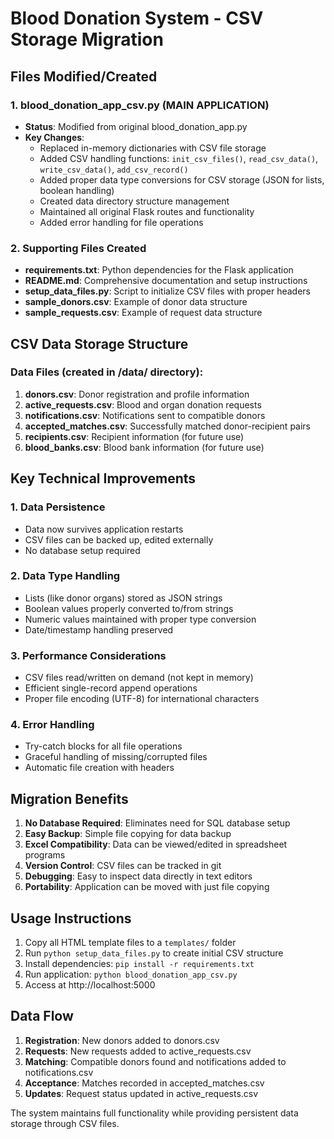 # Blood Donation System - CSV Storage Migration

## Files Modified/Created

### 1. blood_donation_app_csv.py (MAIN APPLICATION)
- **Status**: Modified from original blood_donation_app.py
- **Key Changes**:
  - Replaced in-memory dictionaries with CSV file storage
  - Added CSV handling functions: `init_csv_files()`, `read_csv_data()`, `write_csv_data()`, `add_csv_record()`
  - Added proper data type conversions for CSV storage (JSON for lists, boolean handling)
  - Created data directory structure management
  - Maintained all original Flask routes and functionality
  - Added error handling for file operations

### 2. Supporting Files Created
- **requirements.txt**: Python dependencies for the Flask application
- **README.md**: Comprehensive documentation and setup instructions
- **setup_data_files.py**: Script to initialize CSV files with proper headers
- **sample_donors.csv**: Example of donor data structure
- **sample_requests.csv**: Example of request data structure

## CSV Data Storage Structure

### Data Files (created in /data/ directory):
1. **donors.csv**: Donor registration and profile information
2. **active_requests.csv**: Blood and organ donation requests
3. **notifications.csv**: Notifications sent to compatible donors
4. **accepted_matches.csv**: Successfully matched donor-recipient pairs
5. **recipients.csv**: Recipient information (for future use)
6. **blood_banks.csv**: Blood bank information (for future use)

## Key Technical Improvements

### 1. Data Persistence
- Data now survives application restarts
- CSV files can be backed up, edited externally
- No database setup required

### 2. Data Type Handling
- Lists (like donor organs) stored as JSON strings
- Boolean values properly converted to/from strings
- Numeric values maintained with proper type conversion
- Date/timestamp handling preserved

### 3. Performance Considerations
- CSV files read/written on demand (not kept in memory)
- Efficient single-record append operations
- Proper file encoding (UTF-8) for international characters

### 4. Error Handling
- Try-catch blocks for all file operations
- Graceful handling of missing/corrupted files
- Automatic file creation with headers

## Migration Benefits

1. **No Database Required**: Eliminates need for SQL database setup
2. **Easy Backup**: Simple file copying for data backup
3. **Excel Compatibility**: Data can be viewed/edited in spreadsheet programs
4. **Version Control**: CSV files can be tracked in git
5. **Debugging**: Easy to inspect data directly in text editors
6. **Portability**: Application can be moved with just file copying

## Usage Instructions

1. Copy all HTML template files to a `templates/` folder
2. Run `python setup_data_files.py` to create initial CSV structure
3. Install dependencies: `pip install -r requirements.txt`
4. Run application: `python blood_donation_app_csv.py`
5. Access at http://localhost:5000

## Data Flow

1. **Registration**: New donors added to donors.csv
2. **Requests**: New requests added to active_requests.csv
3. **Matching**: Compatible donors found and notifications added to notifications.csv
4. **Acceptance**: Matches recorded in accepted_matches.csv
5. **Updates**: Request status updated in active_requests.csv

The system maintains full functionality while providing persistent data storage through CSV files.
